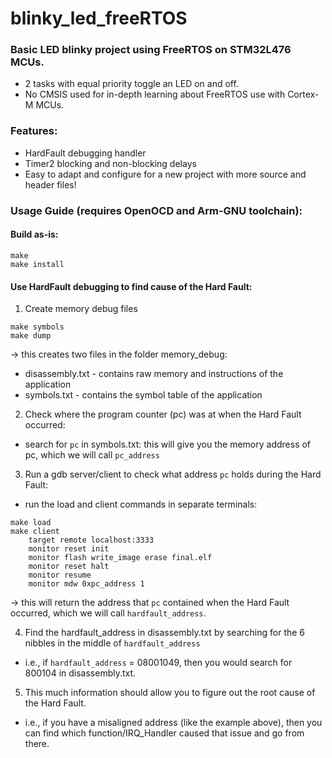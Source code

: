 # blinky_led_freeRTOS
### Basic LED blinky project using FreeRTOS on STM32L476 MCUs.  
- 2 tasks with equal priority toggle an LED on and off.   
- No CMSIS used for in-depth learning about FreeRTOS use with Cortex-M MCUs.   
    
### Features:  
- HardFault debugging handler
- Timer2 blocking and non-blocking delays
- Easy to adapt and configure for a new project with more source and header files!
    
### Usage Guide (requires OpenOCD and Arm-GNU toolchain):
#### Build as-is:
```
make
make install
```
    
#### Use HardFault debugging to find cause of the Hard Fault:
1. Create memory debug files
```
make symbols
make dump
```
-> this creates two files in the folder memory_debug:   
- disassembly.txt - contains raw memory and instructions of the application  
- symbols.txt - contains the symbol table of the application  
   
2. Check where the program counter (pc) was at when the Hard Fault occurred:  
- search for `pc` in symbols.txt: this will give you the memory address of pc, which we will call `pc_address`   
    
3. Run a gdb server/client to check what address `pc` holds during the Hard Fault:   
- run the load and client commands in separate terminals:    
```
make load
make client
    target remote localhost:3333
    monitor reset init
    monitor flash write_image erase final.elf
    monitor reset halt
    monitor resume
    monitor mdw 0xpc_address 1
```
-> this will return the address that `pc` contained when the Hard Fault occurred, which we will call `hardfault_address`.  
   
4. Find the hardfault_address in disassembly.txt by searching for the 6 nibbles in the middle of `hardfault_address`  
- i.e., if `hardfault_address` = 08001049, then you would search for 800104 in disassembly.txt.   
   
5. This much information should allow you to figure out the root cause of the Hard Fault.   
- i.e., if you have a misaligned address (like the example above), then you can find which function/IRQ_Handler caused that issue and go from there.  
    

